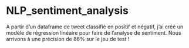 # NLP_sentiment_analysis

A partir d’un dataframe de tweet classifié en positif et négatif, j’ai créé un modèle de régression linéaire pour faire de l’analyse de sentiment. Nous arrivons à une précision de 86% sur le jeu de test !
